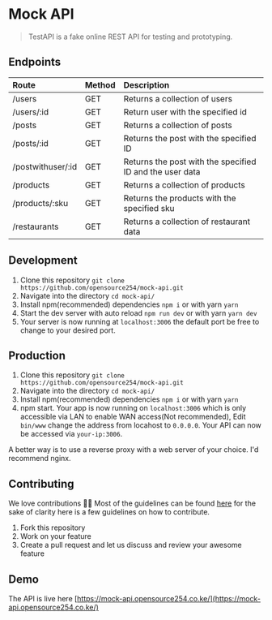 # Mock API
>TestAPI is  a fake online REST API for testing and prototyping.

## Endpoints

|Route                         |Method  | Description                               |
|:-----------------------------|:-------|:------------------------------------------|
| /users                       |  GET   |  Returns a collection of users            |
| /users/:id                   |  GET   |  Return user with the specified id        |
| /posts                       |  GET   |  Returns a collection of posts            |
| /posts/:id                   |  GET   |  Returns the post with the specified ID   |
| /postwithuser/:id            |  GET   |  Returns the post with the specified ID and the user data |
| /products                    |  GET   |  Returns a collection of products         |
| /products/:sku               |  GET   |  Returns the products with the specified sku|
| /restaurants                 |  GET   |  Returns a collection of restaurant data  |

## Development 
1. Clone this repository `git clone https://github.com/opensource254/mock-api.git`
2. Navigate into the directory `cd mock-api/`
3. Install npm(recommended) dependencies `npm i` or with yarn `yarn`
3. Start the dev server with auto reload `npm run dev` or with yarn `yarn dev`
4. Your server is now running at `localhost:3006` the default port be free to change to your desired port.

## Production
1. Clone this repository `git clone https://github.com/opensource254/mock-api.git`
2. Navigate into the directory `cd mock-api/`
3. Install npm(recommended) dependencies `npm i` or with yarn `yarn`
4. npm start. 
Your app is now running on `localhost:3006` which is only accessible via LAN to enable WAN access(Not recommended), Edit
`bin/www` change the address from locahost to `0.0.0.0`.
Your API can now be accessed via `your-ip:3006`.

A better way is to use a reverse proxy with a web server of your choice. I'd recommend nginx.

## Contributing
We love contributions 🤩🤩
Most of the guidelines can be found [here](https://opensource254.github.io/guidelines/)
for the sake of clarity here is a few guidelines on how to contribute.
1. Fork this repository
2. Work on your feature
3. Create a pull request and let us discuss and review your awesome feature

## Demo
The API is live here [https://mock-api.opensource254.co.ke/](https://mock-api.opensource254.co.ke/)
